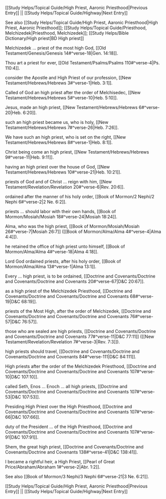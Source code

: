 [[Study Helps/Topical Guide/High Priest, Aaronic Priesthood|Previous Entry]]  ||  [[Study Helps/Topical Guide/Highway|Next Entry]]

 See also [[Study Helps/Topical Guide/High Priest, Aaronic Priesthood|High Priest, Aaronic Priesthood]]; [[Study Helps/Topical Guide/Priesthood, Melchizedek|Priesthood, Melchizedek]]; [[Study Helps/Bible Dictionary/High priest|BD High priest]]

 Melchizedek ... priest of the most high God, [[Old Testament/Genesis/Genesis 14#^verse-18|Gen. 14:18]].

 Thou art a priest for ever, [[Old Testament/Psalms/Psalms 110#^verse-4|Ps. 110:4]].

 consider the Apostle and High Priest of our profession, [[New Testament/Hebrews/Hebrews 3#^verse-1|Heb. 3:1]].

 Called of God an high priest after the order of Melchisedec, [[New Testament/Hebrews/Hebrews 5#^verse-10|Heb. 5:10]].

 Jesus, made an high priest, [[New Testament/Hebrews/Hebrews 6#^verse-20|Heb. 6:20]].

 such an high priest became us, who is holy, [[New Testament/Hebrews/Hebrews 7#^verse-26|Heb. 7:26]].

 We have such an high priest, who is set on the right, [[New Testament/Hebrews/Hebrews 8#^verse-1|Heb. 8:1]].

 Christ being come an high priest, [[New Testament/Hebrews/Hebrews 9#^verse-11|Heb. 9:11]].

 having an high priest over the house of God, [[New Testament/Hebrews/Hebrews 10#^verse-21|Heb. 10:21]].

 priests of God and of Christ ... reign with him, [[New Testament/Revelation/Revelation 20#^verse-6|Rev. 20:6]].

 ordained after the manner of his holy order, [[Book of Mormon/2 Nephi/2 Nephi 6#^verse-2|2 Ne. 6:2]].

 priests ... should labor with their own hands, [[Book of Mormon/Mosiah/Mosiah 18#^verse-24|Mosiah 18:24]].

 Alma, who was the high priest, [[Book of Mormon/Mosiah/Mosiah 26#^verse-7|Mosiah 26:7]] ([[Book of Mormon/Alma/Alma 4#^verse-4|Alma 4:4]]).

 he retained the office of high priest unto himself, [[Book of Mormon/Alma/Alma 4#^verse-18|Alma 4:18]].

 Lord God ordained priests, after his holy order, [[Book of Mormon/Alma/Alma 13#^verse-1|Alma 13:1]].

 Every ... high priest, is to be ordained, [[Doctrine and Covenants/Doctrine and Covenants/Doctrine and Covenants 20#^verse-67|D&C 20:67]].

 as a high priest of the Melchizedek Priesthood, [[Doctrine and Covenants/Doctrine and Covenants/Doctrine and Covenants 68#^verse-19|D&C 68:19]].

 priests of the Most High, after the order of Melchizedek, [[Doctrine and Covenants/Doctrine and Covenants/Doctrine and Covenants 76#^verse-57|D&C 76:57]].

 those who are sealed are high priests, [[Doctrine and Covenants/Doctrine and Covenants/Doctrine and Covenants 77#^verse-11|D&C 77:11]] ([[New Testament/Revelation/Revelation 7#^verse-3|Rev. 7:3]]).

 high priests should travel, [[Doctrine and Covenants/Doctrine and Covenants/Doctrine and Covenants 84#^verse-111|D&C 84:111]].

 High priests after the order of the Melchizedek Priesthood, [[Doctrine and Covenants/Doctrine and Covenants/Doctrine and Covenants 107#^verse-10|D&C 107:10]].

 called Seth, Enos ... Enoch ... all high priests, [[Doctrine and Covenants/Doctrine and Covenants/Doctrine and Covenants 107#^verse-53|D&C 107:53]].

 Presiding High Priest over the High Priesthood, [[Doctrine and Covenants/Doctrine and Covenants/Doctrine and Covenants 107#^verse-66|D&C 107:66]].

 duty of the President ... of the High Priesthood, [[Doctrine and Covenants/Doctrine and Covenants/Doctrine and Covenants 107#^verse-91|D&C 107:91]].

 Shem, the great high priest, [[Doctrine and Covenants/Doctrine and Covenants/Doctrine and Covenants 138#^verse-41|D&C 138:41]].

 I became a rightful heir, a High Priest, [[Pearl of Great Price/Abraham/Abraham 1#^verse-2|Abr. 1:2]].

 See also [[Book of Mormon/3 Nephi/3 Nephi 6#^verse-21|3 Ne. 6:21]].

[[Study Helps/Topical Guide/High Priest, Aaronic Priesthood|Previous Entry]]  ||  [[Study Helps/Topical Guide/Highway|Next Entry]]